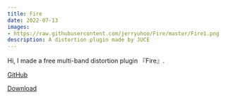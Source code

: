 ```yaml
---
title: Fire
date: 2022-07-13
images:
- https://raw.githubusercontent.com/jerryuhoo/Fire/master/Fire1.png
description: A distortion plugin made by JUCE
---
```


Hi, I made a free multi-band distortion plugin 『Fire』.

[GitHub](https://github.com/jerryuhoo/Fire)

[Download](https://github.com/jerryuhoo/Fire/releases/tag/v1.0.0.3)